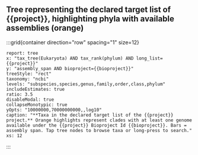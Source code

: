 ## Tree representing the declared target list of {{project}}, highlighting phyla with available assemblies (orange)

:::grid{container direction="row" spacing="1" size=12}

```report
report: tree
x: "tax_tree(Eukaryota) AND tax_rank(phylum) AND long_list={{project}}"
y: "assembly_span AND bioproject={{bioproject}}"
treeStyle: "rect"
taxonomy: "ncbi"
levels: "subspecies,species,genus,family,order,class,phylum"
includeEstimates: true
ratio: 3.5
disableModal: true
collapseMonotypic: true
yOpts: "10000000,70000000000,,log10"
caption: "**Taxa in the declared target list of the {{project}} project.** Orange highlights represent clades with at least one genome available under the {{project}} Bioproject Id {{bioproject}}. Bars = assembly span. Tap tree nodes to browse taxa or long-press to search."
xs: 12
```

:::
